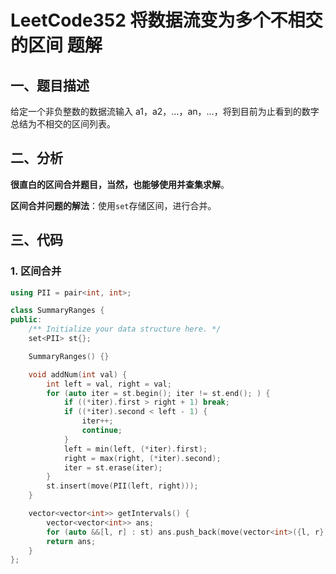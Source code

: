 # LeetCode352 将数据流变为多个不相交的区间 题解

## 一、题目描述

给定一个非负整数的数据流输入 a1，a2，…，an，…，将到目前为止看到的数字总结为不相交的区间列表。



## 二、分析

**很直白的区间合并题目，当然，也能够使用并查集求解**。

**区间合并问题的解法**：使用`set`存储区间，进行合并。



## 三、代码

### 1. 区间合并

```c++
using PII = pair<int, int>;

class SummaryRanges {
public:
    /** Initialize your data structure here. */
    set<PII> st{};

    SummaryRanges() {}

    void addNum(int val) {
        int left = val, right = val;
        for (auto iter = st.begin(); iter != st.end(); ) {
            if ((*iter).first > right + 1) break;
            if ((*iter).second < left - 1) {
                iter++;
                continue;
            }
            left = min(left, (*iter).first);
            right = max(right, (*iter).second);
            iter = st.erase(iter);
        }
        st.insert(move(PII(left, right)));
    }

    vector<vector<int>> getIntervals() {
        vector<vector<int>> ans;
        for (auto &&[l, r] : st) ans.push_back(move(vector<int>({l, r})));
        return ans;
    }
};
```

